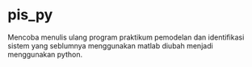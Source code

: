 # pis_py
Mencoba menulis ulang program praktikum pemodelan dan identifikasi sistem yang seblumnya menggunakan matlab diubah menjadi menggunakan python.
